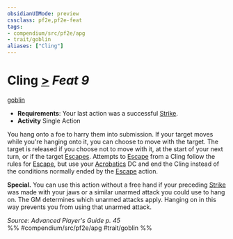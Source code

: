 ```yaml
---
obsidianUIMode: preview
cssclass: pf2e,pf2e-feat
tags:
- compendium/src/pf2e/apg
- trait/goblin
aliases: ["Cling"]
---
```

# Cling  [>](rules/core-rulebook/chapter-9-playing-the-game.md#Actions "Single Action") *Feat 9*  
[goblin](rules/traits/goblin.md)  

- **Requirements**: Your last action was a successful [Strike](rules/actions/strike.md).
- **Activity** Single Action

You hang onto a foe to harry them into submission. If your target moves while you're hanging onto it, you can choose to move with the target. The target is released if you choose not to move with it, at the start of your next turn, or if the target [Escapes](rules/actions/escape.md). Attempts to [Escape](rules/actions/escape.md) from a Cling follow the rules for [Escape](rules/actions/escape.md), but use your [Acrobatics](compendium/skills.md#Acrobatics) DC and end the Cling instead of the conditions normally ended by the [Escape](rules/actions/escape.md) action.

**Special.** You can use this action without a free hand if your preceding [Strike](rules/actions/strike.md) was made with your jaws or a similar unarmed attack you could use to hang on. The GM determines which unarmed attacks apply. Hanging on in this way prevents you from using that unarmed attack.

*Source: Advanced Player's Guide p. 45*  
%% #compendium/src/pf2e/apg #trait/goblin %%